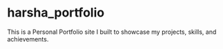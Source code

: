 # harsha_portfolio
This is a Personal Portfolio site I built to showcase my projects, skills, and achievements.
